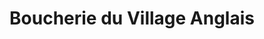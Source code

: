 ---
title: "Boucherie du Village Anglais"
url: /pontault-combault/boucherie-du-village-anglais/
shop: boucherie
---
